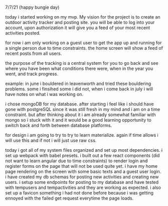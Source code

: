7/7/21 (happy bungie day)

  today i started working on my mvp.
  My vision for the project is to create an outdoor activity tracker and posting site.
  you will be able to log into your account, upon authorization it will give you a feed of your most recent activities posted.

  for now i am only working on a guest user to get the app up and running for a single person due to time constraints.
  the home screen will show a feed of recent posts from all users.

  the purpose of the tracking is a central system for you to go back and see where you have been what conditions there were, when in the year you went, and track progress.

  example: in june i bouldered in leavenworth and tried these bouldering problems. some i finsihed some i did not, when i come back in july i will have notes on what i was working on.

  i chose mongoDB for my database. after starting i feel like i should have gone with postgreSQL since it was still fresh in my mind and i am on a time constraint. but after thinking about it i am already somewhat familiar with mongo so i stuck with it and it would be a good learning opportunity to switch back and forth between database platforms.

  for design i am going to try to try to learn materialize. again if time allows i will use this and if not i will just use raw css.

  today i got all of my system files organized and set up most dependencies. i set up webpack with babel presets. i built out a few react components (did not want to learn angular due to time constraints) to render login and register forms on the page that will not be used quite yet. i have my home page rendering on the screen with some basic texts and a guest user login. i have created my db schemas for posting new activities and creating new users. i setup some endpoints for posting to my database and have tested with tempusers and tempactivities and they are working as expected. i also set up a favicon something i had not done before because i was getting ennoyed with the failed get request everytime the page loads.